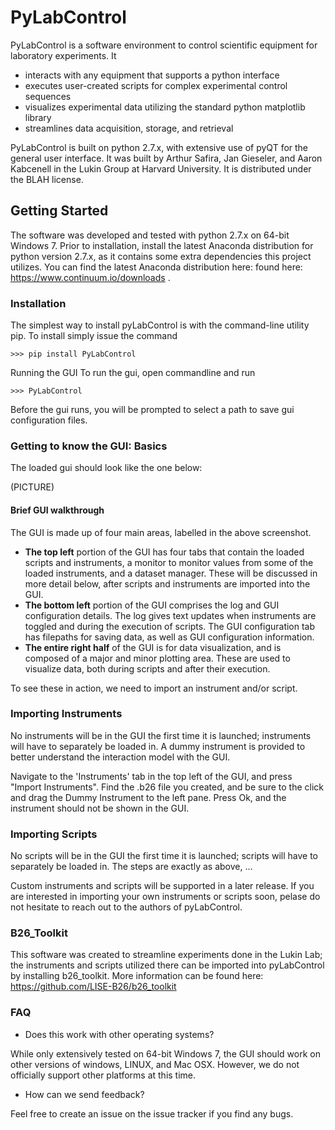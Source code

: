 # PyLabControl
PyLabControl is a software environment to control scientific equipment for laboratory experiments. It
+	interacts with any equipment that supports a python interface
+	executes user-created scripts for complex experimental control sequences
+	visualizes experimental data utilizing the standard python matplotlib library
+	streamlines data acquisition, storage, and retrieval 

PyLabControl is built on python 2.7.x, with extensive use of pyQT for the general user interface. 
It was built by Arthur Safira, Jan Gieseler, and Aaron Kabcenell in the Lukin Group at Harvard University. 
It is distributed under the BLAH license.


## Getting Started
The software was developed and tested with python 2.7.x on 64-bit Windows 7. Prior to installation, install the latest 
Anaconda distribution for python version 2.7.x, as it contains some extra dependencies this project utilizes.
You can find the latest Anaconda distribution here: found here: https://www.continuum.io/downloads . 

### Installation
The simplest way to install pyLabControl is with the command-line utility pip. To install simply issue the command

```>>> pip install PyLabControl```

Running the GUI
To run the gui, open commandline and run

``` >>> PyLabControl ```

Before the gui runs, you will be prompted to select a path to save gui configuration files.

### Getting to know the GUI: Basics
The loaded gui should look like the one below:

(PICTURE)

#### Brief GUI walkthrough
The GUI is made up of four main areas, labelled in the above screenshot.
+ **The top left** portion of the GUI has four tabs that contain the loaded scripts and instruments, 
a monitor to monitor values from some of the loaded instruments, 
and a dataset manager. These will be discussed in more detail below, after scripts and instruments are imported into the GUI.
+ **The bottom left** portion of the GUI comprises the log and GUI configuration details. The log gives text updates when instruments
are toggled and during the execution of scripts. The GUI configuration tab has filepaths for saving data, as well as GUI configuration information.
+ **The entire right half** of the GUI is for data visualization, and is composed of a major and minor plotting area. 
These are used to visualize data, both during scripts and after their execution.

To see these in action, we need to import an instrument and/or script.

### Importing Instruments
No instruments will be in the GUI the first time it is launched; instruments will have to separately be loaded in. A
dummy instrument is provided to better understand the interaction model with the GUI.

Navigate to the 'Instruments' tab in the top left of the GUI, and press "Import Instruments". Find the .b26 file you created, 
and be sure to the click and drag the Dummy Instrument to the left pane. Press Ok, and the instrument should not be shown in the GUI. 

### Importing Scripts
No scripts will be in the GUI the first time it is launched; scripts will have to separately be loaded in. The steps are exactly as above, ...

Custom instruments and scripts will be supported in a later release. 
If you are interested in importing your own instruments or scripts soon, pelase do not hesitate to reach out to the authors of pyLabControl.

### B26_Toolkit
This software was created to streamline experiments done in the Lukin Lab; 
the instruments and scripts utilized there can be imported into pyLabControl by installing b26_toolkit. 
More information can be found here: https://github.com/LISE-B26/b26_toolkit

### FAQ
+ Does this work with other operating systems?

While only extensively tested on 64-bit Windows 7, the GUI should work on other versions of windows, LINUX, and Mac OSX.
However, we do not officially support other platforms at this time.

+ How can we send feedback?

Feel free to create an issue on the issue tracker if you find any bugs.
